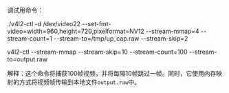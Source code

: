 调试用命令：

./v4l2-ctl -d /dev/video22 --set-fmt-video=width=960,height=720,pixelformat=NV12 --stream-mmap=4 --stream-count=1 --stream-to=/tmp/up_cap.raw --stream-skip=2



v4l2-ctl --stream-mmap --stream-skip=10 --stream-count=100 --stream-to=output.raw

解释：这个命令将捕获100帧视频，并将每隔10帧跳过一帧。同时，它使用内存映射的方式将视频帧传输到本地文件`output.raw`中。